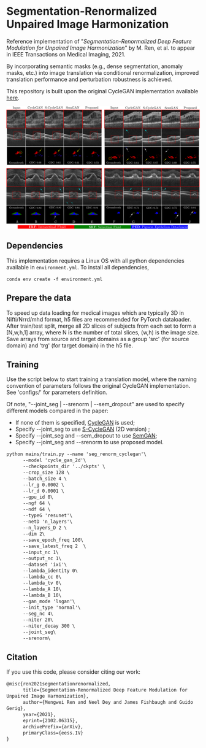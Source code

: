 # Segmentation-Renormalized Unpaired Image Harmonization 

Reference implementation of "*Segmentation-Renormalized Deep Feature Modulation for Unpaired Image Harmonization*" by M. Ren, et al. to appear in IEEE Transactions on Medical Imaging, 2021.

By incorporating semantic masks (e.g., dense segmentation, anomaly masks, etc.) into image translation via conditional renormalization, improved translation performance and perturbation robustness is achieved.

This repository is built upon the original CycleGAN implementation available [here](https://github.com/junyanz/pytorch-CycleGAN-and-pix2pix).

![harmonization example on OCT](example.png)

## Dependencies

This implementation requires a Linux OS with all python dependencies available in `environment.yml`. To install all dependencies,

```shell script
conda env create -f environment.yml
```

## Prepare the data
To speed up data loading for medical images which are typically 3D in Nifti/Nrrd/mhd format, h5 files are recommended for PyTorch dataloader. After train/test split, merge all 2D slices of subjects from each set to form a [N,w,h,1] array, where N is the number of total slices, (w,h) is the image size. Save arrays from source and target domains as a group 'src' (for source domain) and 'trg' (for target domain) in the h5 file. 

## Training
Use the script below to start training a translation model, where the naming convention of parameters follows the original CycleGAN implementation. See 'configs/' for parameters definition.

Of note, "--joint_seg | --srenorm | --sem_dropout" are used to specify different models compared in the paper:
- If none of them is specified, [CycleGAN](https://arxiv.org/abs/1703.10593) is used;
- Specify --joint_seg to use [S-CycleGAN](https://openaccess.thecvf.com/content_cvpr_2018/papers/Zhang_Translating_and_Segmenting_CVPR_2018_paper.pdf)  (2D version) ;
- Specify --joint_seg and --sem_dropout to use [SemGAN](https://arxiv.org/abs/1807.04409);
- Specify --joint_seg and --srenorm to use proposed model. 
```shell script
python mains/train.py --name 'seg_renorm_cyclegan'\
      --model 'cycle_gan_2d'\
      --checkpoints_dir '../ckpts' \
      --crop_size 128 \
      --batch_size 4 \
      --lr_g 0.0002 \
      --lr_d 0.0001 \
      --gpu_id 0\
      --ngf 64 \
      --ndf 64 \
      --typeG 'resunet'\
      --netD 'n_layers'\
      --n_layers_D 2 \
      --dim 2\
      --save_epoch_freq 100\
      --save_latest_freq 2  \
      --input_nc 1\
      --output_nc 1\
      --dataset 'ixi'\
      --lambda_identity 0\
      --lambda_cc 0\
      --lambda_tv 0\
      --lambda_A 10\
      --lambda_B 10\
      --gan_mode 'lsgan'\
      --init_type 'normal'\
      --seg_nc 4\
      --niter 20\
      --niter_decay 300 \
      --joint_seg\
      --srenorm\
```

## Citation
If you use this code, please consider citing our work:
```
@misc{ren2021segmentationrenormalized,
      title={Segmentation-Renormalized Deep Feature Modulation for Unpaired Image Harmonization}, 
      author={Mengwei Ren and Neel Dey and James Fishbaugh and Guido Gerig},
      year={2021},
      eprint={2102.06315},
      archivePrefix={arXiv},
      primaryClass={eess.IV}
}
```
